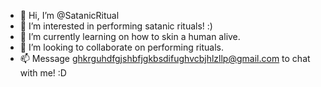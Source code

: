 - 👋 Hi, I’m @SatanicRitual
- 👀 I’m interested in performing satanic rituals! :)
- 🌱 I’m currently learning on how to skin a human alive.
- 💞️ I’m looking to collaborate on performing rituals.
- 📫 Message ghkrguhdfgjshbfjgkbsdifughvcbjhlzllp@gmail.com to chat with me! :D
